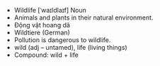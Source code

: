 - Wildlife	[ˈwaɪldlaɪf]	Noun	
- Animals and plants in their natural environment.
- Động vật hoang dã
- Wildtiere (German)
- Pollution is dangerous to wildlife.
- wild (adj – untamed), life (living things)
- Compound: wild + life